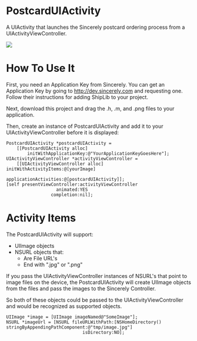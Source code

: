 PostcardUIActivity
==================

A UIActivity that launches the Sincerely postcard ordering process from a UIActivityViewController.

![](http://farm8.staticflickr.com/7426/10048377684_209a3a94e1.jpg)

How To Use It
=============
First, you need an Application Key from Sincerely. You can get an Application Key by going to 
http://dev.sincerely.com and requesting one. Follow their instructions for adding ShipLib to
your project.

Next, download this project and drag the .h, .m, and .png files to your application.

Then, create an instance of PostcardUIActivity and add it to your UIActivityViewController
before it is displayed:

    PostcardUIActivity *postcardUIActivity = 
        [[PostcardUIActivity alloc] 
            initWithApplicationKey:@"YourApplicationKeyGoesHere"];    
    UIActivityViewController *activityViewController = 
        [[UIActivityViewController alloc] initWithActivityItems:@[yourImage]
                                          applicationActivities:@[postcardUIActivity]];
    [self presentViewController:activityViewController
                       animated:YES
                     completion:nil];


Activity Items
==============
The PostcardUIActivity will support:
*  UIImage objects
*  NSURL objects that:
   * Are File URL's
   * End with ".jpg" or ".png"

If you pass the UIActivityViewController instances of NSURL's that point to image files on the device,
the PostcardUIActivity will create UIImage objects from the files and pass the images to the 
Sincerely Controller.

So both of these objects could be passed to the UIActivityViewController and would be recognized as
supported objects.

    UIImage *image = [UIImage imageNamed@"SomeImage"];
    NSURL *imageUrl = [NSURL fileURLWithPath:[NSHomeDirectory() stringByAppendingPathComponent:@"tmp/image.jpg"]
                                 isDirectory:NO];
